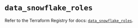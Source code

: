 # `data_snowflake_roles`

Refer to the Terraform Registry for docs: [`data_snowflake_roles`](https://registry.terraform.io/providers/snowflake-labs/snowflake/0.84.1/docs/data-sources/roles).

